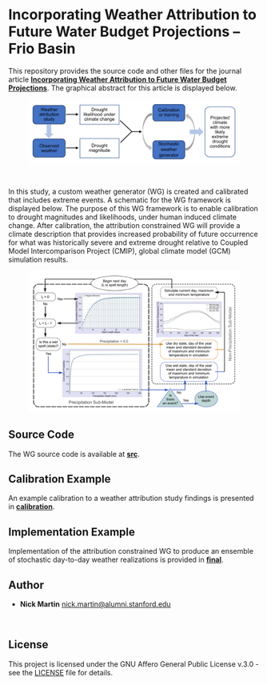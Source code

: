 # Incorporating Weather Attribution to Future Water Budget Projections – Frio Basin

This repository provides the source code and other files for the journal article [**Incorporating Weather Attribution to Future Water Budget Projections**](https://doi.org/10.3390/hydrology10120219). The graphical abstract for this article is displayed below.
<br/>
<figure>
    <img src="/assets/Graphical-Abstract.png"
         width="900"
         alt="Graphical Abstract">
</figure>
<br/>

In this study, a custom weather generator (WG) is created and calibrated that includes extreme events. A schematic for the WG framework is displayed below. The purpose of this WG framework is to enable calibration to drought magnitudes and likelihoods, under human induced climate change. After calibration, the attribution constrained WG will provide a climate description that provides increased probability of future occurrence for what was historically severe and extreme drought relative to Coupled Model Intercomparison Project (CMIP), global climate model (GCM) simulation results. 
<br/>
<figure>
    <img src="/assets/WG_Framework.png"
         width="1000"
         alt="Weather Generator with Events Schematic">
</figure>


## Source Code

The WG source code is available at [**src**](https://github.com/nmartin198/wattrib_wg_frio/tree/main/src).


## Calibration Example

An example calibration to a weather attribution study findings is presented in [**calibration**](https://github.com/nmartin198/wattrib_wg_frio/tree/main/calibration).


## Implementation Example

Implementation of the attribution constrained WG to produce an ensemble of stochastic day-to-day weather realizations is provided in [**final**](https://github.com/nmartin198/wattrib_wg_frio/tree/main/final).


## Author

* **Nick Martin** nick.martin@alumni.stanford.edu
<br/>

## License

This project is licensed under the GNU Affero General Public License v.3.0 - see the [LICENSE](LICENSE) file for details.
<br/>
